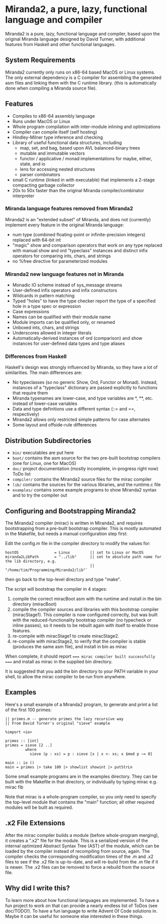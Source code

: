 # Miranda2, a pure, lazy, functional language and compiler
Miranda2 is a pure, lazy, functional language and compiler, based upon the
original Miranda language designed by David Turner, with additional features
from Haskell and other functional languages.

## System Requirements
Miranda2 currently only runs on x86-64 based MacOS or Linux systems.  The only external dependency
is a C compiler for assembling the generated asm files and linking them with the C runtime library.
(this is automatically done when compiling a Miranda source file).

## Features
* Compiles to x86-64 assembly language
* Runs under MacOS or Linux
* Whole program compilation with inter-module inlining and optimizations
* Compiler can compile itself (self hosting)
* Hindley-Milner type inference and checking
* Library of useful functional data structures, including
  - map, set, and bag, based upon AVL balanced-binary trees
  - mutable and immutable vectors
  - functor / applicative / monad implementations for maybe, either, state, and io
  - lens for accessing nested structures
  - parser combinators
* small C runtime (linked in with executable) that implements a 2-stage compacting garbage collector
* 20x to 50x faster than the original Miranda compiler/combinator interpreter

### Miranda language features removed from Miranda2
Miranda2 is an "extended subset" of Miranda, and does not (currently) implement every feature
in the original Miranda language:
* num type (combined floating-point or infinite-precision integers) replaced with 64-bit int
* "magic" show and comparison operators that work on any type replaced with manual show and ord "typeclass" instances
  and distinct infix operators for comparing ints, chars, and strings
* no %free directive for parameterized modules

### Miranda2 new language features not in Miranda
* Monadic IO scheme instead of sys_message streams
* User-defined infix operators and infix constructors
* Wildcards in pattern matching
* Typed "holes" to have the type checker report the type of a specified hole in a type spec
or expression
* Case expressions
* Names can be qualified with their module name
* Module imports can be qualified only, or renamed
* Unboxed ints, chars, and strings
* Underscores allowed in integer literals
* Automatically-derived instances of ord (comparison) and show instances for user-defined
  data types and type aliases

### Differences from Haskell
Haskell's design was strongly influenced by Miranda, so they have a lot of similarities.
The main differences are:
* No typeclasses (so no generic Show, Ord, Functor or Monad). Instead, instances
  of a "typeclass" dictionary are passed explicitly to functions that require them
* Miranda typenames are lower-case, and type variables are *, **, etc. instead of lower-case variables
* Data and type definitions use a different syntax (::= and ==, respectively)
* Miranda2 allows only restricted simple patterns for case alternates
* Some layout and offside-rule differences

## Distribution Subdirectories
* `bin/` executables are put here
* `boot/` contains the asm source for the two pre-built bootstrap compilers (one for Linux, one for MacOS)
* `doc/` project documentation (mostly incomplete, in-progress right now)  ToDo list
* `compiler/` contains the Miranda2 source files for the mirac compiler
* `lib/` contains the sources for the various libraries, and the runtime.c file
* `examples/` contains some example programs to show Miranda2 syntax and to try the compiler out

## Configuring and Bootstrapping Miranda2
The Miranda2 compiler (mirac) is written in Miranda2, and requires bootstrapping from a pre-built
bootstrap compiler.  This is mostly automated in the Makefile, but needs a manual configuration step first:

Edit the config.m file in the compiler directory to modify the values for:

    hostOS                = Linux         || set to Linux or MacOS
    miranda2LibPath       = "../lib"      || set to absolute path name for the lib directory, e.g.
                                          || "/home/tim/Programming/Miranda2/lib"`

then go back to the top-level directory and type "make".

The script will bootstrap the compiler in 4 stages:
1. compile the correct miracBoot asm with the runtime and install in the bin directory (miracBoot)
2. compile the compiler sources and libraries with this bootstrap compiler (miracStage1). This compiler
   is now configured correctly, but was built with the reduced-functionality bootstrap compiler (no
   typecheck or inline passes), so it needs to be rebuilt again with itself to enable those features.
3. re-compile with miracStage1 to create miracStage2.
4. re-compile with miracStage2, to verify that the compiler is stable (produces the same asm file), and install in bin as mirac

When complete, it should report
`=== mirac compiler built successfully ===`
and install as mirac in the supplied bin directory.

It is suggested that you add the bin directory to your PATH variable in your shell, to allow the mirac compiler to be run from anywhere.

## Examples
Here's a small example of a Miranda2 program, to generate and print a list of the first 100 primes:

    || primes.m -- generate primes the lazy recursive way
    || From David Turner's original "sieve" example
    
    %import <io>
    
    primes :: [int]
    primes = sieve [2 ..]
             where
               sieve (p : xs) = p : sieve [x | x <- xs; x $mod p ~= 0]
    
    main :: io ()
    main = primes |> take 100 |> showlist showint |> putStrLn

Some small example programs are in the examples directory.  They can be built with the Makefile in that directory, or individually
by typing mirac <module name> e.g. mirac fib

Note that mirac is a whole-program compiler, so you only need to specify the top-level module that contains the "main" function;
all other required modules will be built as required.

## .x2 File Extensions
After the mirac compiler builds a module (before whole-program merging), it creates a ".x2" file for the module.  This is
a serialized version of the internal optimized Abstract Syntax Tree (AST) of the module, which can be loaded by the compiler
instead of recompiling from source, again.  The compiler checks the corresponding modification times of the .m and .x2 files
to see if the .x2 file is up-to-date, and will re-build from the .m file if it is newer.  The .x2 files can be removed to
force a rebuild from the source file.

## Why did I write this?
To learn more about how functional languages are implemented.  To have a fun project to work on that can provide
a nearly endless list of ToDos (see doc/TODO!).  To have a fun language to write Advent Of Code solutions in.  Maybe
it can be useful for someone else interested in these things.
